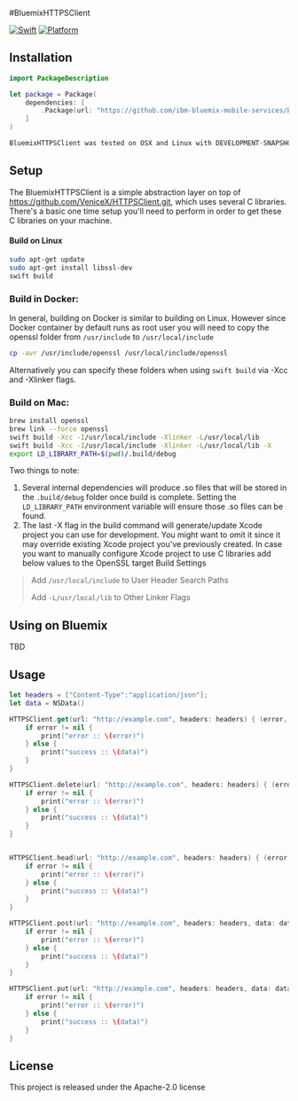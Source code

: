 #BluemixHTTPSClient

[![Swift][swift-badge]][swift-url]
[![Platform][platform-badge]][platform-url]

[swift-badge]: https://img.shields.io/badge/Swift-3.0-orange.svg
[swift-url]: https://swift.org
[platform-badge]: https://img.shields.io/badge/Platforms-OS%20X%20--%20Linux-lightgray.svg
[platform-url]: https://swift.org

## Installation
```swift
import PackageDescription

let package = Package(
    dependencies: [
        .Package(url: "https://github.com/ibm-bluemix-mobile-services/bluemix-httpsclient-swift.git", majorVersion: 0)
    ]
)

BluemixHTTPSClient was tested on OSX and Linux with DEVELOPMENT-SNAPSHOT-2016-04-25-a

```
## Setup

The BluemixHTTPSClient is a simple abstraction layer on top of https://github.com/VeniceX/HTTPSClient.git, which uses several C libraries. There's a basic one time setup you'll need to perform in order to get these C libraries on your machine.

#### Build on Linux

```bash
sudo apt-get update
sudo apt-get install libssl-dev
swift build
```

### Build in Docker:

In general, building on Docker is similar to building on Linux. However since Docker container by default runs as root user you will need to copy the openssl folder from `/usr/include` to `/usr/local/include`

```bash
cp -avr /usr/include/openssl /usr/local/include/openssl
```

Alternatively you can specify these folders when using `swift build` via -Xcc and -Xlinker flags.

### Build on Mac:

```bash
brew install openssl
brew link --force openssl
swift build -Xcc -I/usr/local/include -Xlinker -L/usr/local/lib
swift build -Xcc -I/usr/local/include -Xlinker -L/usr/local/lib -X
export LD_LIBRARY_PATH=$(pwd)/.build/debug
```

Two things to note:

1. Several internal dependencies will produce .so files that will be stored in the `.build/debug` folder once build is complete. Setting the `LD_LIBRARY_PATH` environment variable will ensure those .so files can be found.
2. The last -X flag in the build command will generate/update Xcode project you can use for development. You might want to omit it since it may override existing Xcode project you've previously created. In case you want to manually configure Xcode project to use C libraries add below values to the OpenSSL target Build Settings

> Add `/usr/local/include` to User Header Search Paths
>
> Add `-L/usr/local/lib` to Other Linker Flags

## Using on Bluemix

TBD

## Usage

```swift
let headers = ["Content-Type":"application/json"];
let data = NSData()

HTTPSClient.get(url: "http://example.com", headers: headers) { (error, data, status, headers) in
	if error != nil {
		print("error :: \(error)")
	} else {
		print("success :: \(data)")
	}
}

HTTPSClient.delete(url: "http://example.com", headers: headers) { (error, data, status, headers) in
	if error != nil {
		print("error :: \(error)")
	} else {
		print("success :: \(data)")
	}
}


HTTPSClient.head(url: "http://example.com", headers: headers) { (error, data, status, headers) in
	if error != nil {
		print("error :: \(error)")
	} else {
		print("success :: \(data)")
	}
}

HTTPSClient.post(url: "http://example.com", headers: headers, data: data) { (error, data, status, headers) in
	if error != nil {
		print("error :: \(error)")
	} else {
		print("success :: \(data)")
	}
}

HTTPSClient.put(url: "http://example.com", headers: headers, data: data) { (error, data, status, headers) in
	if error != nil {
		print("error :: \(error)")
	} else {
		print("success :: \(data)")
	}
}
```

## License

This project is released under the Apache-2.0 license

[swift-badge]: https://img.shields.io/badge/Swift-3.0-orange.svg
[swift-url]: https://swift.org
[platform-badge]: https://img.shields.io/badge/Platforms-OS%20X%20--%20Linux-lightgray.svg
[platform-url]: https://swift.org
